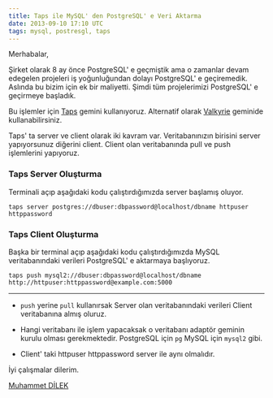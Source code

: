 ```yaml
---
title: Taps ile MySQL' den PostgreSQL' e Veri Aktarma
date: 2013-09-10 17:10 UTC
tags: mysql, postresgl, taps
---
```


Merhabalar,

Şirket olarak 8 ay önce PostgreSQL' e geçmiştik ama o zamanlar devam edegelen projeleri iş yoğunluğundan dolayı PostgreSQL' e geçiremedik. Aslında bu bizim için ek bir maliyetti. Şimdi tüm projelerimizi PostgreSQL' e geçirmeye başladık.

Bu işlemler için [Taps][1] gemini kullanıyoruz. Alternatif olarak [Valkyrie][2] geminide kullanabilirsiniz.

Taps' ta server ve client olarak iki kavram var. Veritabanınızın birisini server yapıyorsunuz diğerini client. Client olan veritabanında pull ve push işlemlerini yapıyoruz.

### Taps Server Oluşturma

Terminali açıp aşağıdaki kodu çalıştırdığımızda server başlamış oluyor.

`taps server postgres://dbuser:dbpassword@localhost/dbname httpuser httppassword`

### Taps Client Oluşturma

Başka bir terminal açıp aşağıdaki kodu çalıştırdığımızda MySQL veritabanındaki verileri PostgreSQL' e aktarmaya başlıyoruz.

`taps push mysql2://dbuser:dbpassword@localhost/dbname http://httpuser:httppassword@example.com:5000`

* * *

*   `push` yerine `pull` kullanırsak Server olan veritabanındaki verileri Client veritabanına almış oluruz.

*   Hangi veritabanı ile işlem yapacaksak o veritabanı adaptör geminin kurulu olması gerekmektedir. PostgreSQL için `pg` MySQL için `mysql2` gibi.

*   Client' taki httpuser httppassword server ile aynı olmalıdır.

İyi çalışmalar dilerim.

 [1]: https://github.com/ricardochimal/taps/
 [2]: https://github.com/ddollar/valkyrie

[Muhammet DİLEK](http://twitter.com/muhammetdilek)

